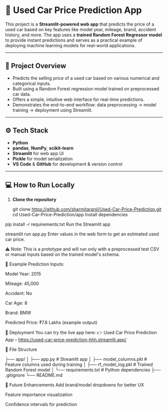 # 🚗 Used Car Price Prediction App

This project is a **Streamlit-powered web app** that predicts the price of a used car based on key features like model year, mileage, brand, accident history, and more. The app uses a **trained Random Forest Regressor model** to provide instant predictions and serves as a practical example of deploying machine learning models for real-world applications.

---

## 🧠 Project Overview

- Predicts the selling price of a used car based on various numerical and categorical inputs.
- Built using a Random Forest regression model trained on preprocessed car data.
- Offers a simple, intuitive web interface for real-time predictions.
- Demonstrates the end-to-end workflow: data preprocessing → model training → deployment using Streamlit.

---

## ⚙️ Tech Stack

- **Python**
- **pandas**, **NumPy**, **scikit-learn**
- **Streamlit** for web app UI
- **Pickle** for model serialization
- **VS Code** & **GitHub** for development & version control

---

## 💻 How to Run Locally

1. **Clone the repository**
  
   git clone https://github.com/sharmitaranii/Used-Car-Price-Prediction.git
   cd Used-Car-Price-Prediction/app
Install dependencies

pip install -r requirements.txt
Run the Streamlit app

streamlit run app.py
Enter values in the web form to get an estimated used car price.

⚠️ Note: This is a prototype and will run only with a preprocessed test CSV or manual inputs based on the trained model's schema.

🧪 Example Prediction
Inputs:

Model Year: 2015

Mileage: 45,000

Accident: No

Car Age: 8

Brand: BMW

Predicted Price: ₹7.8 Lakhs (example output)

🔗 Deployment
You can try the live app here:
👉 Used Car Price Prediction App – https://used-car-price-prediction-hhh.streamlit.app/

📂 File Structure

├── app/
│   ├── app.py                 # Streamlit app
│   ├── model_columns.pkl      # Feature columns used during training
│   ├── rf_model_log.pkl       # Trained Random Forest model
│   └── requirements.txt       # Python dependencies
├── .gitignore
└── README.md


📌 Future Enhancements
Add brand/model dropdowns for better UX

Feature importance visualization

Confidence intervals for prediction
